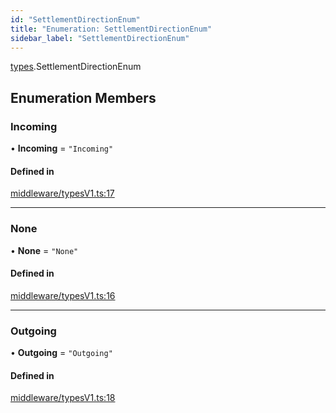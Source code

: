 ```yaml
---
id: "SettlementDirectionEnum"
title: "Enumeration: SettlementDirectionEnum"
sidebar_label: "SettlementDirectionEnum"
---
```


[types](../../../modules/Types/Types.md).SettlementDirectionEnum

## Enumeration Members

### Incoming

• **Incoming** = ``"Incoming"``

#### Defined in

[middleware/typesV1.ts:17](https://github.com/PolymeshAssociation/polymesh-sdk/blob/b55e63737/src/middleware/typesV1.ts#L17)

___

### None

• **None** = ``"None"``

#### Defined in

[middleware/typesV1.ts:16](https://github.com/PolymeshAssociation/polymesh-sdk/blob/b55e63737/src/middleware/typesV1.ts#L16)

___

### Outgoing

• **Outgoing** = ``"Outgoing"``

#### Defined in

[middleware/typesV1.ts:18](https://github.com/PolymeshAssociation/polymesh-sdk/blob/b55e63737/src/middleware/typesV1.ts#L18)
